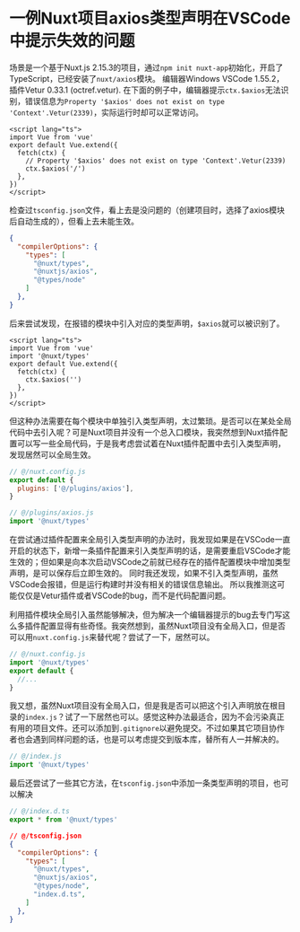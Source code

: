 # 一例Nuxt项目axios类型声明在VSCode中提示失效的问题

场景是一个基于Nuxt.js 2.15.3的项目，通过`npm init nuxt-app`初始化，开启了TypeScript，已经安装了`nuxt/axios`模块。
编辑器Windows VSCode 1.55.2，插件Vetur 0.33.1 (octref.vetur).
在下面的例子中，编辑器提示`ctx.$axios`无法识别，错误信息为`Property '$axios' does not exist on type 'Context'.Vetur(2339)`，实际运行时却可以正常访问。
```vue
<script lang="ts">
import Vue from 'vue'
export default Vue.extend({
  fetch(ctx) {
    // Property '$axios' does not exist on type 'Context'.Vetur(2339)
    ctx.$axios('/') 
  },
})
</script>
```

检查过`tsconfig.json`文件，看上去是没问题的（创建项目时，选择了axios模块后自动生成的），但看上去未能生效。
```json
{
  "compilerOptions": {
    "types": [
      "@nuxt/types",
      "@nuxtjs/axios",
      "@types/node"
    ]
  },
}
```

后来尝试发现，在报错的模块中引入对应的类型声明，`$axios`就可以被识别了。
```vue
<script lang="ts">
import Vue from 'vue'
import '@nuxt/types'
export default Vue.extend({
  fetch(ctx) {
    ctx.$axios('')
  },
})
</script>
```

但这种办法需要在每个模块中单独引入类型声明，太过繁琐。是否可以在某处全局代码中去引入呢？可是Nuxt项目并没有一个总入口模块，我突然想到Nuxt插件配置可以写一些全局代码，于是我考虑尝试着在Nuxt插件配置中去引入类型声明，发现居然可以全局生效。
```js
// @/nuxt.config.js
export default {
  plugins: ['@/plugins/axios'],
}
```
```js
// @/plugins/axios.js
import '@nuxt/types'
```

在尝试通过插件配置来全局引入类型声明的办法时，我发现如果是在VSCode一直开启的状态下，新增一条插件配置来引入类型声明的话，是需要重启VSCode才能生效的；但如果是向本次启动VSCode之前就已经存在的插件配置模块中增加类型声明，是可以保存后立即生效的。
同时我还发现，如果不引入类型声明，虽然VSCode会报错，但是运行构建时并没有相关的错误信息输出。
所以我推测这可能仅仅是Vetur插件或者VSCode的bug，而不是代码配置问题。

利用插件模块全局引入虽然能够解决，但为解决一个编辑器提示的bug去专门写这么多插件配置显得有些奇怪。我突然想到，虽然Nuxt项目没有全局入口，但是否可以用`nuxt.config.js`来替代呢？尝试了一下，居然可以。
```js
// @/nuxt.config.js
import '@nuxt/types'
export default {
  //...
}
```

我又想，虽然Nuxt项目没有全局入口，但是我是否可以把这个引入声明放在根目录的`index.js`？试了一下居然也可以。感觉这种办法最适合，因为不会污染真正有用的项目文件。还可以添加到`.gitignore`以避免提交。不过如果其它项目协作者也会遇到同样问题的话，也是可以考虑提交到版本库，替所有人一并解决的。
```js
// @/index.js
import '@nuxt/types'
```

最后还尝试了一些其它方法，在`tsconfig.json`中添加一条类型声明的项目，也可以解决
```ts
// @/index.d.ts
export * from '@nuxt/types'
```
```json
// @/tsconfig.json
{
  "compilerOptions": {
    "types": [
      "@nuxt/types",
      "@nuxtjs/axios",
      "@types/node",
      "index.d.ts",
    ]
  },
}
```